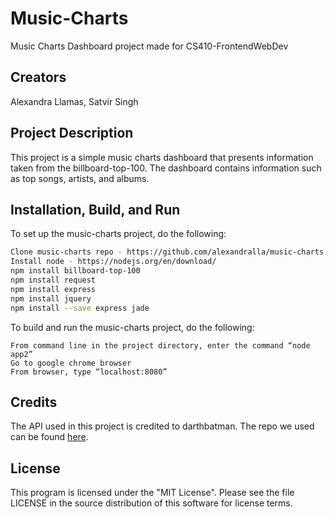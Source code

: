 ﻿# Music-Charts
Music Charts Dashboard project made for CS410-FrontendWebDev

## Creators
Alexandra Llamas, Satvir Singh

## Project Description
This project is a simple music charts dashboard that presents information taken from the billboard-top-100.
The dashboard contains information such as top songs, artists, and albums.

## Installation, Build, and Run

To set up the music-charts project, do the following:

```bash
Clone music-charts repo - https://github.com/alexandralla/music-charts.git
Install node - https://nodejs.org/en/download/
npm install billboard-top-100
npm install request
npm install express
npm install jquery
npm install --save express jade
```

To build and run the music-charts project, do the following:

```
From command line in the project directory, enter the command “node app2”
Go to google chrome browser
From browser, type “localhost:8080”

```

## Credits

The API used in this project is credited to darthbatman. The repo we used can be found [here](https://github.com/darthbatman/billboard-top-100#readme).


## License
This program is licensed under the "MIT License". Please see the file LICENSE in the source distribution of this software for license terms.